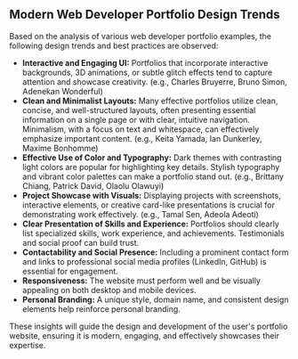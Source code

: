 ## Modern Web Developer Portfolio Design Trends

Based on the analysis of various web developer portfolio examples, the following design trends and best practices are observed:

*   **Interactive and Engaging UI:** Portfolios that incorporate interactive backgrounds, 3D animations, or subtle glitch effects tend to capture attention and showcase creativity. (e.g., Charles Bruyerre, Bruno Simon, Adenekan Wonderful)
*   **Clean and Minimalist Layouts:** Many effective portfolios utilize clean, concise, and well-structured layouts, often presenting essential information on a single page or with clear, intuitive navigation. Minimalism, with a focus on text and whitespace, can effectively emphasize important content. (e.g., Keita Yamada, Ian Dunkerley, Maxime Bonhomme)
*   **Effective Use of Color and Typography:** Dark themes with contrasting light colors are popular for highlighting key details. Stylish typography and vibrant color palettes can make a portfolio stand out. (e.g., Brittany Chiang, Patrick David, Olaolu Olawuyi)
*   **Project Showcase with Visuals:** Displaying projects with screenshots, interactive elements, or creative card-like presentations is crucial for demonstrating work effectively. (e.g., Tamal Sen, Adeola Adeoti)
*   **Clear Presentation of Skills and Experience:** Portfolios should clearly list specialized skills, work experience, and achievements. Testimonials and social proof can build trust.
*   **Contactability and Social Presence:** Including a prominent contact form and links to professional social media profiles (LinkedIn, GitHub) is essential for engagement.
*   **Responsiveness:** The website must perform well and be visually appealing on both desktop and mobile devices.
*   **Personal Branding:** A unique style, domain name, and consistent design elements help reinforce personal branding.

These insights will guide the design and development of the user's portfolio website, ensuring it is modern, engaging, and effectively showcases their expertise.
